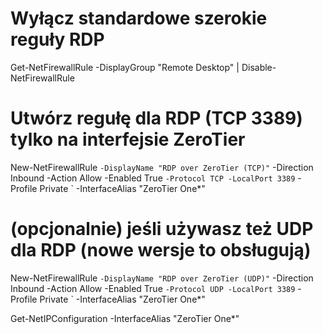 # Wyłącz standardowe szerokie reguły RDP
Get-NetFirewallRule -DisplayGroup "Remote Desktop" | Disable-NetFirewallRule

# Utwórz regułę dla RDP (TCP 3389) tylko na interfejsie ZeroTier
New-NetFirewallRule `
  -DisplayName "RDP over ZeroTier (TCP)" `
  -Direction Inbound -Action Allow -Enabled True `
  -Protocol TCP -LocalPort 3389 `
  -Profile Private `
  -InterfaceAlias "ZeroTier One*"

# (opcjonalnie) jeśli używasz też UDP dla RDP (nowe wersje to obsługują)
New-NetFirewallRule `
  -DisplayName "RDP over ZeroTier (UDP)" `
  -Direction Inbound -Action Allow -Enabled True `
  -Protocol UDP -LocalPort 3389 `
  -Profile Private `
  -InterfaceAlias "ZeroTier One*"




Get-NetIPConfiguration -InterfaceAlias "ZeroTier One*"
